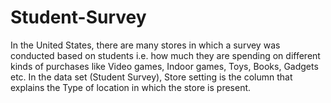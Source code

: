 # Student-Survey
 In the United States, there are many stores in which a survey was conducted  based on students i.e. how much they are spending on different kinds of purchases like  Video games, Indoor games, Toys, Books, Gadgets etc. In the data set (Student Survey),  Store setting is the column that explains the Type of location in which the store is present.  
